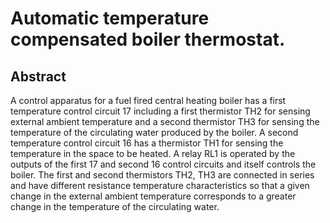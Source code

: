 # Automatic temperature compensated boiler thermostat.

## Abstract
A control apparatus for a fuel fired central heating boiler has a first temperature control circuit 17 including a first thermistor TH2 for sensing external ambient temperature and a second thermistor TH3 for sensing the temperature of the circulating water produced by the boiler. A second temperature control circuit 16 has a thermistor TH1 for sensing the temperature in the space to be heated. A relay RL1 is operated by the outputs of the first 17 and second 16 control circuits and itself controls the boiler. The first and second thermistors TH2, TH3 are connected in series and have different resistance temperature characteristics so that a given change in the external ambient temperature corresponds to a greater change in the temperature of the circulating water.